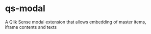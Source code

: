 # qs-modal
A Qlik Sense modal extension that allows embedding of master items, iframe contents and texts
